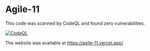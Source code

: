 # Agile-11

This code was scanned by CodeQL and found zero vulnerabilities.  

[![CodeQL](https://github.com/saiganesh612/Agile-11/actions/workflows/codeql-analysis.yml/badge.svg)](https://github.com/saiganesh612/Agile-11/actions/workflows/codeql-analysis.yml)

The website was available at https://agile-11.vercel.app/
